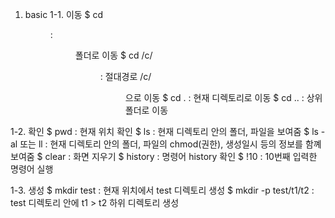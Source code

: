 <This is git code summary>

1. basic
 1-1. 이동
  $ cd <dir name> : <dir name> 폴더로 이동
  $ cd /c/<dir name> : 절대경로 /c/<dir name>으로 이동
  $ cd . : 현재 디렉토리로 이동
  $ cd .. : 상위 폴더로 이동
 
 1-2. 확인 
  $ pwd : 현재 위치 확인
  $ ls : 현재 디렉토리 안의 폴더, 파일을 보여줌
  $ ls -al 또는 ll : 현재 디렉토리 안의 폴더, 파일의 chmod(권한), 생성일시 등의 정보를 함꼐 보여줌
  $ clear : 화면 지우기
  $ history : 명령어 history 확인
  $ !10 : 10번째 입력한 명령어 실행

 1-3. 생성
   $ mkdir test : 현재 위치에서 test 디렉토리 생성
   $ mkdir -p test/t1/t2 : test 디렉토리 안에 t1 > t2 하위 디렉토리 생성  

